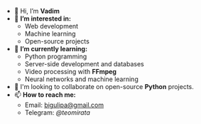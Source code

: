 - 👋 Hi, I’m **Vadim**
- 👀 **I’m interested in:**
    - Web development
    - Machine learning
    - Open-source projects
- 🌱 **I’m currently learning:**
    - Python programming
    - Server-side development and databases
    - Video processing with **FFmpeg**
    - Neural networks and machine learning
- 💞️ I'm looking to collaborate on open-source **Python** projects.
- 📫 **How to reach me:**
    - Email: <bigulipa@gmail.com>
    - Telegram: *@teomirata*

<!---
AstraDinati/AstraDinati is a ✨ special ✨ repository because its `README.md` (this file) appears on your GitHub profile.
You can click the Preview link to take a look at your changes.
--->
